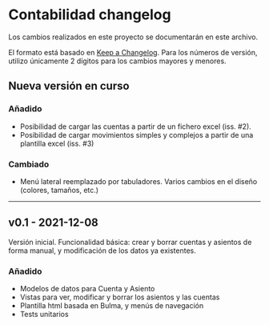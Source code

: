 # Contabilidad changelog

Los cambios realizados en este proyecto se documentarán en este archivo.

El formato está basado en [Keep a Changelog](https://keepachangelog.com/en/1.0.0/). Para los números de versión, utilizo únicamente 2 dígitos para los cambios mayores y menores.


## Nueva versión en curso


### Añadido
- Posibilidad de cargar las cuentas a partir de un fichero excel (iss. #2).
- Posibilidad de cargar movimientos simples y complejos a partir de una plantilla excel (iss. #3)

### Cambiado
- Menú lateral reemplazado por tabuladores. Varios cambios en el diseño (colores, tamaños, etc.)

----

## v0.1 -  2021-12-08

Versión inicial. Funcionalidad básica: crear y borrar cuentas y asientos de forma manual, y modificación de los datos ya existentes.


### Añadido
- Modelos de datos para Cuenta y Asiento
- Vistas para ver, modificar y borrar los asientos y las cuentas
- Plantilla html basada en Bulma, y menús de navegación
- Tests unitarios
